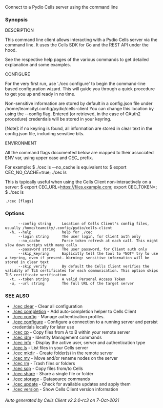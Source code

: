 Connect to a Pydio Cells server using the command line

### Synopsis


DESCRIPTION

  This command line client allows interacting with a Pydio Cells server via the command line. 
  It uses the Cells SDK for Go and the REST API under the hood.

  See the respective help pages of the various commands to get detailed explanation and some examples.

CONFIGURE

  For the very first run, use './cec configure' to begin the command-line based configuration wizard. 
  This will guide you through a quick procedure to get you up and ready in no time.

  Non-sensitive information are stored by default in a config.json file under /home/teamcity/.config/pydio/cells-client
  You can change this location by using the --config flag.
  Entered (or retrieved, in the case of OAuth2 procedure) credentials will be stored in your keyring.

  [Note]: if no keyring is found, all information are stored in clear text in the config.json file, including sensitive bits.

ENVIRONMENT

  All the command flags documented below are mapped to their associated ENV var, using upper case and CEC_ prefix.

  For example:
    $ ./cec ls --no_cache
  is equivalent to: 
    $ export CEC_NO_CACHE=true; ./cec ls
   
  This is typically useful when using the Cells Client non-interactively on a server:
    $ export CEC_URL=https://files.example.com; export CEC_TOKEN=<Your Personal Access Token>; 
    $ ./cec ls



```
./cec [flags]
```

### Options

```
      --config string     Location of Cells Client's config files, usually /home/teamcity/.config/pydio/cells-client
  -h, --help              help for ./cec
      --login string      The user login, for Client auth only
      --no_cache          Force token refresh at each call. This might slow down scripts with many calls
      --password string   The user password, for Client auth only
      --skip_keyring      Explicitly tell the tool to *NOT* try to use a keyring, even if present. Warning: sensitive information will be stored in clear text
      --skip_verify       By default the Cells Client verifies the validity of TLS certificates for each communication. This option skips TLS certificate verification
  -t, --token string      A valid Personal Access Token
  -u, --url string        The full URL of the target server
```

### SEE ALSO

* [./cec clear](./cec-clear)	 - Clear all configuration
* [./cec completion](./cec-completion)	 - Add auto-completion helper to Cells Client
* [./cec config](./cec-config)	 - Manage authentication profiles.
* [./cec configure](./cec-configure)	 - Configure a connection to a running server and persist credentials locally for later use
* [./cec cp](./cec-cp)	 - Copy files from A to B within your remote server
* [./cec idm](./cec-idm)	 - Identity Management commands
* [./cec info](./cec-info)	 - Display the active user, server and authentication type
* [./cec ls](./cec-ls)	 - List files in your Cells server
* [./cec mkdir](./cec-mkdir)	 - Create folder(s) in the remote server
* [./cec mv](./cec-mv)	 - Move and/or rename nodes on the server
* [./cec rm](./cec-rm)	 - Trash files or folders
* [./cec scp](./cec-scp)	 - Copy files from/to Cells
* [./cec share](./cec-share)	 - Share a single file or folder
* [./cec storage](./cec-storage)	 - Datasource commands
* [./cec update](./cec-update)	 - Check for available updates and apply them
* [./cec version](./cec-version)	 - Show Cells Client version information

###### Auto generated by Cells Client v2.2.0-rc3 on 7-Oct-2021
